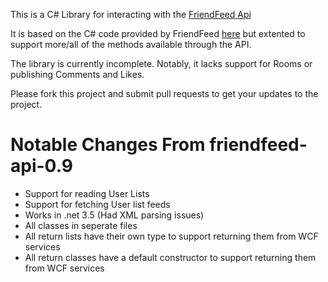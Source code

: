 This is a C# Library for interacting with the [FriendFeed Api](http://friendfeed.com/api/)

It is based on the C# code provided by FriendFeed [here](http://code.google.com/p/friendfeed-api/)
but extented to support more/all of the methods available through the API.

The library is currently incomplete. Notably, it lacks support for Rooms or publishing Comments and Likes.

Please fork this project and submit pull requests to get your updates to the project.

Notable Changes From friendfeed-api-0.9
========================================
- Support for reading User Lists
- Support for fetching User list feeds
- Works in .net 3.5 (Had XML parsing issues)
- All classes in seperate files
- All return lists have their own type to support returning them from WCF services
- All return classes have a default constructor to support returning them from WCF services


